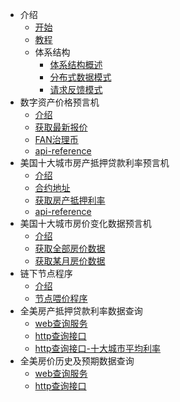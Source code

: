 - 介绍
  - [开始](README.md)
  - [教程](tutorials.md)
  - 体系结构
    - [体系结构概述](architecture-overview.md)
    - [分布式数据模式](architecture-decentralized-model.md)
    - [请求反馈模式](architecture-request-model.md)
- 数字资产价格预言机
  - [介绍](oracle-price-introduction.md)
  - [获取最新报价](oracle-price-get-the-lastest-price.md)
  - [FAN治理币](fan_g.md)
  - [api-reference](oracle-price-feeds-api-reference.md)
- 美国十大城市房产抵押贷款利率预言机
  - [介绍](oracle-rate-introduction.md)
  - [合约地址](oracle-rate-contract-address.md)
  - [获取房产抵押利率](oracle-rate-get-rate.md)
  - [api-reference](oracle-rate-feed-api-reference.md)
- 美国十大城市房价变化数据预言机
  - [介绍](oracle-housePrice-introduction.md)
  - [获取全部房价数据](oracle-housePrice-get-all-price.md)
  - [获取某月房价数据](oracle-housePrice-get-month-price.md)
- 链下节点程序
  - [介绍](node-introduction.md)
  - [节点喂价程序](node-update.md)
- 全美房产抵押贷款利率数据查询
  - [web查询服务](http-rate-introduction.md)
  - [http查询接口](http-rate-api.md)
  - [http查询接口-十大城市平均利率](http-rate-api-average.md)
- 全美房价历史及预期数据查询
  - [web查询服务](http-housePrice-introduction.md)
  - [http查询接口](http-housePrice-api.md)
